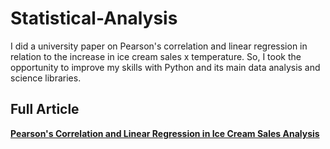# Statistical-Analysis

I did a university paper on Pearson's correlation and linear regression in relation to the increase in ice cream sales x temperature. So, I took the opportunity to improve my skills with Python and its main data analysis and science libraries.

## Full Article

[**Pearson's Correlation and Linear Regression in Ice Cream Sales Analysis**](https://github.com/DaviEmmerick/Statistical-Analysis/raw/main/Correlação_de_Pearson_e_Regressão_Linear_da_quantidades_de_vendas_de_um_sorvete_x_temperatura%20(1).pdf)
